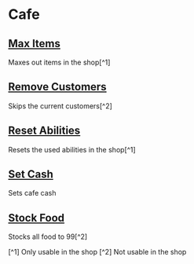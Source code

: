 # Cafe

## [Max Items](maxItems.js)
Maxes out items in the shop[^1]

## [Remove Customers](removeCustomers.js)
Skips the current customers[^2]

## [Reset Abilities](resetAbilities.js)
Resets the used abilities in the shop[^1]

## [Set Cash](setCash.js)
Sets cafe cash

## [Stock Food](stockFood.js)
Stocks all food to 99[^2]

[^1] Only usable in the shop
[^2] Not usable in the shop
